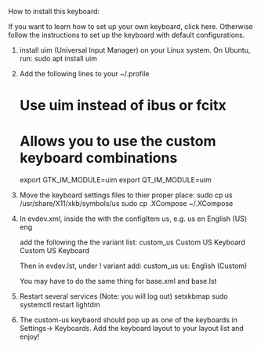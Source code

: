 
How to install this keyboard:

If you want to learn how to set up your own keyboard, click here.
Otherwise follow the instructions to set up the keyboard with default configurations.
  
1. install uim (Universal Input Manager) on your Linux system. On Ubuntu, run:
      sudo apt install uim

2. Add the following lines to your ~/.profile
      # Use uim instead of ibus or fcitx
      # Allows you to use the custom keyboard combinations
      export GTK_IM_MODULE=uim
      export QT_IM_MODULE=uim

3. Move the keyboard settings files to thier proper place:
      sudo cp us /usr/share/X11/xkb/symbols/us
      sudo cp .XCompose ~/.XCompose

4. In evdev.xml, inside the <layout> with the configItem us, e.g. 
    <layout>
      <configItem>
        <name>us</name>
        <shortDescription>en</shortDescription>
        <description>English (US)</description>
        <languageList>
          <iso639Id>eng</iso639Id>
        </languageList>
      </configItem>
      <variantList>

    add the following the the variant list:
        <variant>
          <configItem>
            <name>custom_us</name>
            <shortDescription>Custom US Keyboard</shortDescription>
            <description>Custom US Keyboard</description>
          </configItem>
        </variant>

   Then in evdev.lst, under 
! variant
   add: 
  custom_us       us: English (Custom)
  
    You may have to do the same thing for base.xml and base.lst

5. Restart several services (Note: you will log out)
      setxkbmap
      sudo systemctl restart lightdm

6. The custom-us keybaord should pop up as one of the keyboards in Settings→ Keyboards. Add the keyboard layout to your layout list and enjoy!
